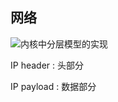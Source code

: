 ## 网络

![内核中分层模型的实现](C:\Users\KEVIN\Desktop\内核中分层模型的实现.jpg)



IP header  :  头部分

IP payload   :  数据部分






